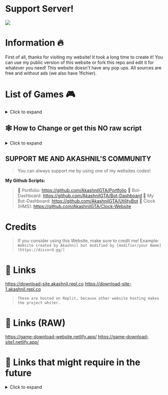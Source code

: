# Support Server!
<a href="https://discord.gg/jGEPhDtqaY"><img src="https://discord.com/api/guilds/1103294223509356627/widget.png?style=banner2"></a>
# Information 🔥
First of all, thanks for visiting my website! It took a long time to create it! You can use my public version of this website or fork this repo and edit it for whatever you need! This website doesn't have any pop ups. All sources are free and without ads (we also have 1fichier).
# List of Games 🎮

<details>
  <summary>Click to expand</summary>

* GTA 5
* GTA San Andreas
* Red Dead Redemption II
* Roblox (for faster download)
* Minecraft
* Cyberpunk 2077
* GTA Vice City
* GTA III
* GTA Trilogy
* Alien Shooter
* Alien Shooter 2: The Legend
* Alien Shooter 2
* Age Of Empires II
* Battlefield 2: Bad Company
* Call Of Duty: Black Ops 1
* Crysis 1 
* Fallout New Vegas (Part 1 & Part 2)
* Half-Life 2
* Hitman Contracts 3
* Mafia II
* Mirror Edge
* Red Alert 3
* Sniper Elite 3
* Far Cry 4
* Freedom Fighters
* Hitman Absolution 
* The Forest
* Tomb Raider 2013

</details>

## 🕸️ How to Change or get this NO raw script

<details>
  <summary>Click to expand</summary>

> 1. Go to [Replit](replit.com) and sign up/login there.
> 2. Fork my [Repl 1 & 2 which is the latest 2 repls in my profile.](replit.com/@Akashnil)
> 3. Change whatever you want in index.html.
> 4. Your website is ready to go (Note: You have to credit me before finishing your script.)

</details>

## SUPPORT ME AND AKASHNIL'S COMMUNITY

> You can always support me by using one of my websites codes!

**__My Github Scripts:__**
> 
> 🔗 Portfolio: https://github.com/AkashnilGTA/Portfolio
> 🔗 Bot-Dashboard: https://github.com/AkashnilGTA/Bot-Dashboard
> 🔗 My Bot-Dashboard: https://github.com/AkashnilGTA/UtilityBot
> 🔗 Clock (HMS): https://github.com/AkashnilGTA/Clock-Website

# Credits

> If you consider using this Website, make sure to credit me!
> Example: `Website created by Akashnil but modified by [modifier/your Name](https://discord.gg/)`

# 🔗 Links

https://download-site.akashnil.repl.co
https://download-site-1.akashnil.repl.co

> `These are hosted on Replit, because other website hosting makes the project whiter.`

# 🔗 Links (RAW)

https://game-download-website.netlify.app/
https://game-download-site1.netlify.app/

# 🔗 Links that might require in the future

<details>
  <summary>Click to expand</summary>
 
      World Clock (Open Script on Github): https://clockhms.netlify.app/
      My Portfolio (Open Script on Github): https://portfolio-akashnil.netlify.app/
      My Bot's Website (Open Script on Github): https://utilitybot.netlify.app/
      V2: My Bot's Website (Open Script on Github): https://botdash.netlify.app/ 
      Discord Server: https://discord.gg/h5xdQva9hK
      Old Server: https://discord.gg/hqD3XtGWWV

# 🔗  Useful Links:
      Emojis:  https://getemoji.com/
      Emojis2:  https://emojipedia.org/
      Symbols:  https://coolsymbols.com/
      Cool Avatar Maker:  https://discord-avatar-maker.app/
      Cool Translator: https://deepl.com/
      Discord Active Developer:  https://discord.com/developers/active-developer
      Make Cool Designs:  https://canvas.com/
      Make Time Stamps:  https://hammertime.cyou/

      If you need an easy TimeStamp Maker, then use [this](https://discordtimestamp.com/).
</details>
